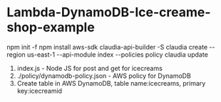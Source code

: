 # Lambda-DynamoDB-Ice-creame-shop-example

npm init -f
npm install aws-sdk claudia-api-builder -S 
claudia create --region us-east-1 --api-module index --policies policy
claudia update

1. index.js - Node JS for post and get for icecreams
2. ./policy/dynamodb-policy.json - AWS policy for DynamoDB
3. Create table in AWS DynamoDB, table name:icecreams, primary key:icecreamid

